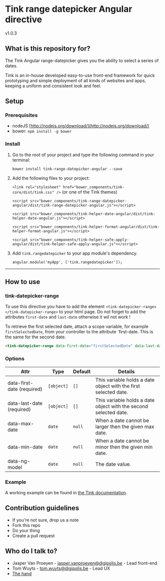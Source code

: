 # Tink range datepicker Angular directive

v1.0.3

## What is this repository for?

The Tink Angular range-datepicker gives you the ability to select a series of dates.

Tink is an in-house developed easy-to-use front-end framework for quick prototyping and simple deployment of all kinds of websites and apps, keeping a uniform and consistent look and feel.

## Setup

### Prerequisites

* nodeJS [http://nodejs.org/download/](http://nodejs.org/download/)
* bower: `npm install -g bower`

### Install

1. Go to the root of your project and type the following command in your terminal:

   `bower install tink-range-datepicker-angular --save`

2. Add the following files to your project:

   `<link rel="stylesheet" href="bower_components/tink-core/dist/tink.css" />` (or one of the Tink themes)

   `<script src="bower_components/tink-range-datepicker-angular/dist/tink-range-datepicker-angular.js"></script>`

   `<script src="bower_components/tink-helper-date-angular/dist/tink-helper-date-angular.js"></script>`

   `<script src="bower_components/tink-helper-format-angular/dist/tink-helper-format-angular.js"></script>`

   `<script src="bower_components/tink-helper-safe-apply-angular/dist/tink-helper-safe-apply-angular.js"></script>`

3. Add `tink.rangedatepicker` to your app module's dependency.

   `angular.module('myApp', ['tink.rangedatepicker']);`



----------



## How to use

### tink-datepicker-range

To use this directive you have to add the element `<tink-datepicker-range></tink-datepicker-range>` to your html page.
Do not forget to add the attributes `first-date` and `last-date` otherwise it wil not work !

To retrieve the first selected date, attach a scope variable, for example `firstSelectedDate`, from your controller to the attribute `first-date. This is the same for the second date.

```html
<tink-datepicker-range data-first-date="firstSelectedDate" data-last-date="lastSelectedDate"></tink-datepicker-range>
```

### Options

Attr | Type | Default | Details
--- | --- | --- | ---
data-first-date (required) | `[object]` | `[]` | This variable holds a date object with the first selected date.
data-last-date (required) | `[object]` | `[]` | This variable holds a date object with the second selected date.
data-max-date | `date` | `null` | When a date cannot be larger then the given max date.
data-min-date | `date` | `null` | When a date cannot be minor then the given min date.
data-ng-model | `date` | `null` | The date value.

### Example

A working example can be found in [the Tink documentation](http://tink.digipolis.be/#/docs/directives/range-datepicker#example).

## Contribution guidelines

* If you're not sure, drop us a note
* Fork this repo
* Do your thing
* Create a pull request

## Who do I talk to?

* Jasper Van Proeyen - jasper.vanproeyen@digipolis.be - Lead front-end
* Tom Wuyts - tom.wuyts@digipolis.be - Lead UX
* [The hand](https://www.youtube.com/watch?v=_O-QqC9yM28)
